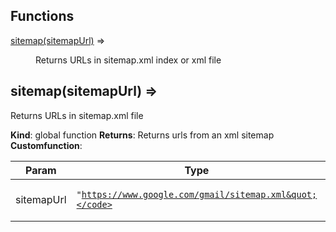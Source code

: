 ## Functions

<dl>
<dt><a href="#sitemap">sitemap(sitemapUrl)</a> ⇒</dt>
<dd><p>Returns URLs in sitemap.xml index or xml file</p>
</dd>
</dl>

<a name="sitemap"></a>

## sitemap(sitemapUrl) ⇒
Returns URLs in sitemap.xml file

**Kind**: global function
**Returns**: Returns urls <loc> from an xml sitemap
**Customfunction**:

| Param | Type | Description |
| --- | --- | --- |
| sitemapUrl | <code>&quot;https://www.google.com/gmail/sitemap.xml&quot;</code> | REQUIRED The url of the sitemap |

<a name="sitemapIndex"></a>
